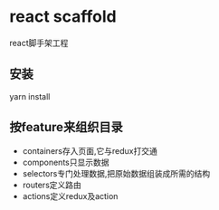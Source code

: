 # react scaffold
react脚手架工程

## 安装
yarn install

## 按feature来组织目录
- containers存入页面,它与redux打交通
- components只显示数据
- selectors专门处理数据,把原始数据组装成所需的结构
- routers定义路由
- actions定义redux及action